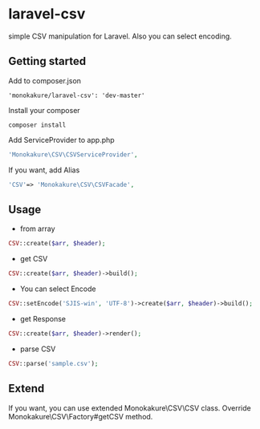 # laravel-csv
simple CSV manipulation for Laravel.
Also you can select encoding.

## Getting started
Add to composer.json
```
'monokakure/laravel-csv': 'dev-master'
```
Install your composer
```
composer install
```

Add ServiceProvider to app.php
```php
'Monokakure\CSV\CSVServiceProvider',
```
If you want, add Alias
```php
'CSV'=> 'Monokakure\CSV\CSVFacade',
```

## Usage
+ from array
```php
CSV::create($arr, $header);
```
+ get CSV
```php
CSV::create($arr, $header)->build();
```
+ You can select Encode
```php
CSV::setEncode('SJIS-win', 'UTF-8')->create($arr, $header)->build();
```
+ get Response
```php
CSV::create($arr, $header)->render();
```
+ parse CSV
```php
CSV::parse('sample.csv');
```

## Extend
If you want, you can use extended Monokakure\CSV\CSV class.
Override Monokakure\CSV\Factory#getCSV method.